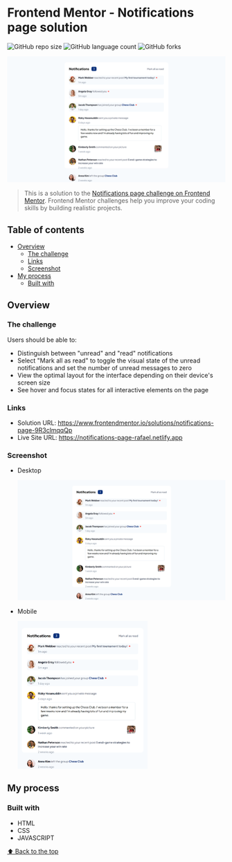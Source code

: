 # Frontend Mentor - Notifications page solution

![GitHub repo size](https://img.shields.io/github/repo-size/RafaelHDSV/Notifications-page?style=for-the-badge)
![GitHub language count](https://img.shields.io/github/languages/count/RafaelHDSV/Notifications-page?style=for-the-badge)
![GitHub forks](https://img.shields.io/github/forks/RafaelHDSV/Notifications-page?style=for-the-badge)

<img src="images/desktop.png" alt="desktop.png">

> This is a solution to the [Notifications page challenge on Frontend Mentor](https://www.frontendmentor.io/challenges/notifications-page-DqK5QAmKbC). Frontend Mentor challenges help you improve your coding skills by building realistic projects.

## Table of contents

- [Overview](#overview)
  - [The challenge](#the-challenge)
  - [Links](#links)
  - [Screenshot](#screenshot)
- [My process](#my-process)
  - [Built with](#built-with)

## Overview

### The challenge

Users should be able to:

- Distinguish between "unread" and "read" notifications
- Select "Mark all as read" to toggle the visual state of the unread notifications and set the number of unread messages to zero
- View the optimal layout for the interface depending on their device's screen size
- See hover and focus states for all interactive elements on the page

### Links

- Solution URL: https://www.frontendmentor.io/solutions/notifications-page-9R3clmqqQp
- Live Site URL: https://notifications-page-rafael.netlify.app

### Screenshot

  - Desktop
  
    ![](images/desktop.png)
    
  - Mobile
    
    <img src="images/mobile.png" alt="mobile.png" width="300px">

## My process

### Built with

- HTML
- CSS
- JAVASCRIPT

[⬆ Back to the top](#frontend-mentor---notifications-page-solution)<br>
